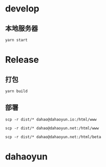 # develop

## 本地服务器

`yarn start`

# Release

## 打包

`yarn build`

## 部署

`scp -r dist/* dahao@dahaoyun.io:/html/www`

`scp -r dist/* dahao@dahaoyun.net:/html/www`

`scp -r dist/* dahao@dahaoyun.net:/html/beta`
# dahaoyun
